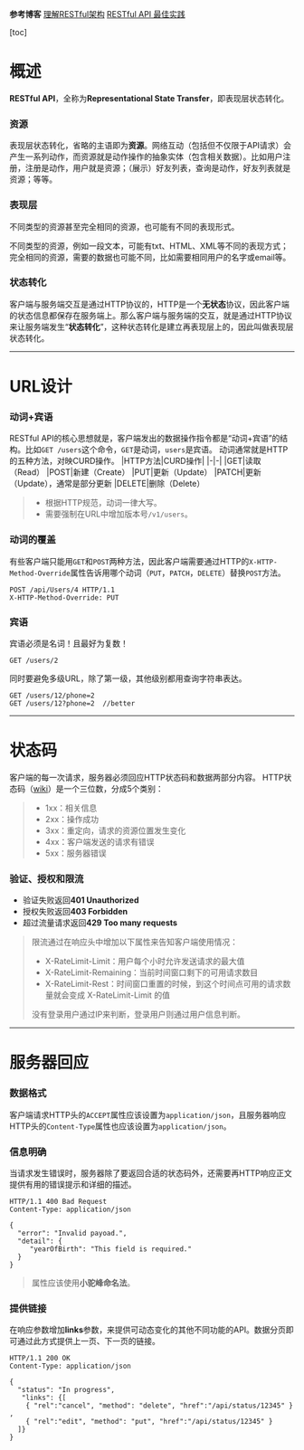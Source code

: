 **参考博客**
[理解RESTful架构](http://www.ruanyifeng.com/blog/2011/09/restful.html)
[RESTful API 最佳实践](http://www.ruanyifeng.com/blog/2018/10/restful-api-best-practices.html)

[toc]

# 概述
**RESTful API**，全称为**Representational State Transfer**，即表现层状态转化。

### 资源
表现层状态转化，省略的主语即为**资源**。网络互动（包括但不仅限于API请求）会产生一系列动作，而资源就是动作操作的抽象实体（包含相关数据）。比如用户注册，注册是动作，用户就是资源；（展示）好友列表，查询是动作，好友列表就是资源；等等。
### 表现层
不同类型的资源甚至完全相同的资源，也可能有不同的表现形式。

不同类型的资源，例如一段文本，可能有txt、HTML、XML等不同的表现方式；完全相同的资源，需要的数据也可能不同，比如需要相同用户的名字或email等。
### 状态转化
客户端与服务端交互是通过HTTP协议的，HTTP是一个**无状态**协议，因此客户端的状态信息都保存在服务端上。那么客户端与服务端的交互，就是通过HTTP协议来让服务端发生“**状态转化**”，这种状态转化是建立再表现层上的，因此叫做表现层状态转化。

---

# URL设计
### 动词+宾语
RESTful API的核心思想就是，客户端发出的数据操作指令都是“动词+宾语”的结构。比如```GET /users```这个命令，```GET```是动词，```users```是宾语。
动词通常就是HTTP的五种方法，对映CURD操作。
|HTTP方法|CURD操作|
|-|-|
|GET|读取（Read）
|POST|新建（Create）
|PUT|更新（Update）
|PATCH|更新（Update），通常是部分更新
|DELETE|删除（Delete）

>- 根据HTTP规范，动词一律大写。
>- 需要强制在URL中增加版本号```/v1/users```。
### 动词的覆盖
有些客户端只能用```GET```和```POST```两种方法，因此客户端需要通过HTTP的```X-HTTP-Method-Override```属性告诉用哪个动词（```PUT```，```PATCH```，```DELETE```）替换```POST```方法。
```
POST /api/Users/4 HTTP/1.1  
X-HTTP-Method-Override: PUT
```
### 宾语
宾语必须是名词！且最好为复数！
```
GET /users/2
```
同时要避免多级URL，除了第一级，其他级别都用查询字符串表达。
```
GET /users/12/phone=2
GET /users/12?phone=2  //better
```

---

# 状态码
客户端的每一次请求，服务器必须回应HTTP状态码和数据两部分内容。
HTTP状态码（[wiki](https://en.wikipedia.org/wiki/List_of_HTTP_status_codes)）是一个三位数，分成5个类别：
>- 1xx：相关信息
>- 2xx：操作成功
>- 3xx：重定向，请求的资源位置发生变化
>- 4xx：客户端发送的请求有错误
>- 5xx：服务器错误

### 验证、授权和限流
- 验证失败返回**401 Unauthorized**
- 授权失败返回**403 Forbidden**
- 超过流量请求返回**429 Too many requests**
>限流通过在响应头中增加以下属性来告知客户端使用情况：
>- X-RateLimit-Limit：用户每个小时允许发送请求的最大值
>- X-RateLimit-Remaining：当前时间窗口剩下的可用请求数目
>- X-RateLimit-Rest：时间窗口重置的时候，到这个时间点可用的请求数量就会变成 X-RateLimit-Limit 的值
>
>没有登录用户通过IP来判断，登录用户则通过用户信息判断。

---

# 服务器回应
### 数据格式
客户端请求HTTP头的```ACCEPT```属性应该设置为```application/json```，且服务器响应HTTP头的```Content-Type```属性也应该设置为```application/json```。
### 信息明确
当请求发生错误时，服务器除了要返回合适的状态码外，还需要再HTTP响应正文提供有用的错误提示和详细的描述。
```
HTTP/1.1 400 Bad Request
Content-Type: application/json

{
  "error": "Invalid payoad.",
  "detail": {
     "yearOfBirth": "This field is required."
  }
}
```
>属性应该使用**小驼峰命名法**。
### 提供链接
在响应参数增加**links**参数，来提供可动态变化的其他不同功能的API。数据分页即可通过此方式提供上一页、下一页的链接。
```
HTTP/1.1 200 OK
Content-Type: application/json

{
  "status": "In progress",
   "links": {[
    { "rel":"cancel", "method": "delete", "href":"/api/status/12345" } ,
    { "rel":"edit", "method": "put", "href":"/api/status/12345" }
  ]}
}
```
